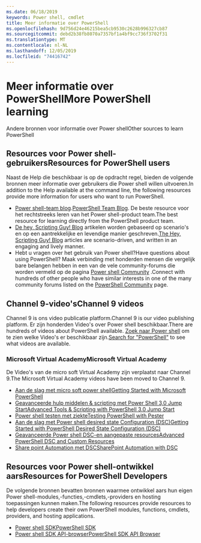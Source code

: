 ```yaml
---
ms.date: 06/18/2019
keywords: Power shell, cmdlet
title: Meer informatie over PowerShell
ms.openlocfilehash: 9d756d24e46215bea5cb9530c2628b996327cb87
ms.sourcegitcommit: debd2b38fb8070a7357bf1a4bf9cc736f3702f31
ms.translationtype: MT
ms.contentlocale: nl-NL
ms.lasthandoff: 12/05/2019
ms.locfileid: "74416742"
---
```

# <a name="more-powershell-learning"></a><span data-ttu-id="d331c-103">Meer informatie over PowerShell</span><span class="sxs-lookup"><span data-stu-id="d331c-103">More PowerShell learning</span></span>

<span data-ttu-id="d331c-104">Andere bronnen voor informatie over Power shell</span><span class="sxs-lookup"><span data-stu-id="d331c-104">Other sources to learn PowerShell</span></span>

## <a name="resources-for-powershell-users"></a><span data-ttu-id="d331c-105">Resources voor Power shell-gebruikers</span><span class="sxs-lookup"><span data-stu-id="d331c-105">Resources for PowerShell users</span></span>

<span data-ttu-id="d331c-106">Naast de Help die beschikbaar is op de opdracht regel, bieden de volgende bronnen meer informatie over gebruikers die Power shell willen uitvoeren.</span><span class="sxs-lookup"><span data-stu-id="d331c-106">In addition to the Help available at the command line, the following resources provide more information for users who want to run PowerShell.</span></span>

- <span data-ttu-id="d331c-107">[Power shell-team blog](https://devblogs.microsoft.com/powershell/).</span><span class="sxs-lookup"><span data-stu-id="d331c-107">[PowerShell Team Blog](https://devblogs.microsoft.com/powershell/).</span></span> <span data-ttu-id="d331c-108">De beste resource voor het rechtstreeks leren van het Power shell-product team.</span><span class="sxs-lookup"><span data-stu-id="d331c-108">The best resource for learning directly from the PowerShell product team.</span></span>
- <span data-ttu-id="d331c-109">[De hey, Scripting Guy! Blog](https://devblogs.microsoft.com/scripting/) artikelen worden gebaseerd op scenario's en op een aantrekkelijke en levendige manier geschreven.</span><span class="sxs-lookup"><span data-stu-id="d331c-109">[The Hey, Scripting Guy! Blog](https://devblogs.microsoft.com/scripting/) articles are scenario-driven, and written in an engaging and lively manner.</span></span>
- <span data-ttu-id="d331c-110">Hebt u vragen over het gebruik van Power shell?</span><span class="sxs-lookup"><span data-stu-id="d331c-110">Have questions about using PowerShell?</span></span> <span data-ttu-id="d331c-111">Maak verbinding met honderden mensen die vergelijk bare belangen hebben in een van de vele community-forums die worden vermeld op de pagina [Power shell Community](/powershell/#pivot=main&panel=community) .</span><span class="sxs-lookup"><span data-stu-id="d331c-111">Connect with hundreds of other people who have similar interests in one of the many community forums listed on the [PowerShell Community](/powershell/#pivot=main&panel=community) page.</span></span>

## <a name="channel-9-videos"></a><span data-ttu-id="d331c-112">Channel 9-video's</span><span class="sxs-lookup"><span data-stu-id="d331c-112">Channel 9 videos</span></span>

<span data-ttu-id="d331c-113">Channel 9 is ons video publicatie platform.</span><span class="sxs-lookup"><span data-stu-id="d331c-113">Channel 9 is our video publishing platform.</span></span> <span data-ttu-id="d331c-114">Er zijn honderden Video's over Power shell beschikbaar.</span><span class="sxs-lookup"><span data-stu-id="d331c-114">There are hundreds of videos about PowerShell available.</span></span> <span data-ttu-id="d331c-115">[Zoek naar Power shell](https://channel9.msdn.com/Search?term=PowerShell&sortBy=top-rated) om te zien welke Video's er beschikbaar zijn.</span><span class="sxs-lookup"><span data-stu-id="d331c-115">[Search for "PowerShell"](https://channel9.msdn.com/Search?term=PowerShell&sortBy=top-rated) to see what videos are available.</span></span>

### <a name="microsoft-virtual-academy"></a><span data-ttu-id="d331c-116">Microsoft Virtual Academy</span><span class="sxs-lookup"><span data-stu-id="d331c-116">Microsoft Virtual Academy</span></span>

<span data-ttu-id="d331c-117">De Video's van de micro soft Virtual Academy zijn verplaatst naar Channel 9.</span><span class="sxs-lookup"><span data-stu-id="d331c-117">The Microsoft Virtual Academy videos have been moved to Channel 9.</span></span>

- [<span data-ttu-id="d331c-118">Aan de slag met micro soft power shell</span><span class="sxs-lookup"><span data-stu-id="d331c-118">Getting Started with Microsoft PowerShell</span></span>](https://channel9.msdn.com/Series/Getting-Started-with-Microsoft-PowerShell)
- [<span data-ttu-id="d331c-119">Geavanceerde hulp middelen & scripting met Power Shell 3,0 Jump Start</span><span class="sxs-lookup"><span data-stu-id="d331c-119">Advanced Tools & Scripting with PowerShell 3.0 Jump Start</span></span>](https://channel9.msdn.com/Series/Advanced-Tools-and-Scripting-with-PowerShell-3.0-Jump-Start)
- [<span data-ttu-id="d331c-120">Power shell testen met ziekte</span><span class="sxs-lookup"><span data-stu-id="d331c-120">Testing PowerShell with Pester</span></span>](https://channel9.msdn.com/Series/Testing-PowerShell-with-Pester)
- [<span data-ttu-id="d331c-121">Aan de slag met Power shell desired state Configuration (DSC)</span><span class="sxs-lookup"><span data-stu-id="d331c-121">Getting Started with PowerShell Desired State Configuration (DSC)</span></span>](https://channel9.msdn.com/Series/Getting-Started-with-PowerShell-DSC)
- [<span data-ttu-id="d331c-122">Geavanceerde Power shell DSC-en aangepaste resources</span><span class="sxs-lookup"><span data-stu-id="d331c-122">Advanced PowerShell DSC and Custom Resources</span></span>](https://channel9.msdn.com/Series/Advanced-PowerShell-DSC-and-Custom-Resources)
- [<span data-ttu-id="d331c-123">Share point Automation met DSC</span><span class="sxs-lookup"><span data-stu-id="d331c-123">SharePoint Automation with DSC</span></span>](https://channel9.msdn.com/Series/SharePoint-Automation-with-DSC)

## <a name="resources-for-powershell-developers"></a><span data-ttu-id="d331c-124">Resources voor Power shell-ontwikkel aars</span><span class="sxs-lookup"><span data-stu-id="d331c-124">Resources for PowerShell Developers</span></span>

<span data-ttu-id="d331c-125">De volgende bronnen bevatten bronnen waarmee ontwikkel aars hun eigen Power shell-modules,-functies,-cmdlets,-providers en hosting toepassingen kunnen maken.</span><span class="sxs-lookup"><span data-stu-id="d331c-125">The following resources provide resources to help developers create their own PowerShell modules, functions, cmdlets, providers, and hosting applications.</span></span>

- [<span data-ttu-id="d331c-126">Power shell SDK</span><span class="sxs-lookup"><span data-stu-id="d331c-126">PowerShell SDK</span></span>](/powershell/scripting/developer/windows-powershell)
- [<span data-ttu-id="d331c-127">Power shell SDK API-browser</span><span class="sxs-lookup"><span data-stu-id="d331c-127">PowerShell SDK API Browser</span></span>](/dotnet/api/system.management.automation)
